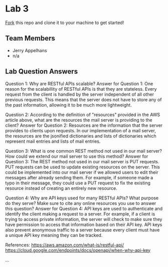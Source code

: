# Lab 3
[Fork](https://docs.github.com/en/get-started/quickstart/fork-a-repo) this repo and clone it to your machine to get started!

## Team Members
- Jerry Appelhans
- n/a

## Lab Question Answers

Question 1: Why are RESTful APIs scalable?
Answer for Question 1: One reason for the scalabillity of RESTful APIs is that they are stateless. Every request from the client is handled by the server independent of all other previous requests. This means that the server does not have to store any of the past information, allowing it to be much more lightweight.


Question 2: According to the definition of "resources" provided in the AWS article above, what are the resources the mail server is providing to the client?
Answer for Question 2: Resources are the information that the server provides to clients upon requests. In our implementation of a mail server, the resources are the jsonified dictionaries and lists of dictionaries which represent mail entries and lists of mail entries.


Question 3: What is one common REST method not used in our mail server? How could we extend our mail server to use this method?
Answer for Question 3: The REST method not used in our mail server is PUT requests. PUT requests can be used to update existing resources on the server. This could be implemented into our mail server if we allowed users to edit their messages after already sending them. For example, if someone made a typo in their message, they could use a PUT request to fix the existing resource instead of creating an entirely new resource.


Question 4: Why are API keys used for many RESTful APIs? What purpose do they serve? Make sure to cite any online resources you use to answer this question?
Answer for Question 4: API keys are used to authenticate and identify the client making a request to a server. For example, if a client is trying to access private information, the server will check to make sure they have permission to access that information based on their API key. API keys also prevent anonymous traffic to a server because every client must have a unique API key meaning they can be tracked.



References:
https://aws.amazon.com/what-is/restful-api/
https://cloud.google.com/endpoints/docs/openapi/when-why-api-key



...
